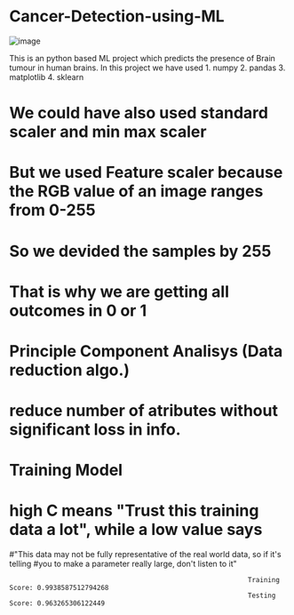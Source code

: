 # Cancer-Detection-using-ML
![image](https://user-images.githubusercontent.com/77532204/232719794-9b1359a7-95db-43d4-826a-c8d8d778902c.png)

This is an python based ML project which predicts the presence of Brain tumour in human brains.
In this project we have used 1. numpy
                             2. pandas
                             3. matplotlib
                             4. sklearn
                             
# We could have also used standard scaler and min max scaler
# But we used Feature scaler because the RGB value of an image ranges from 0-255
# So we devided the samples by 255
# That is why we are getting all outcomes in 0 or 1

# Principle Component Analisys (Data reduction algo.)
# reduce number of atributes without significant loss in info.

# Training Model
# high C means "Trust this training data a lot", while a low value says 
#"This data may not be fully representative of the real world data, so if it's telling 
#you to make a parameter really large, don't listen to it"

                                                                Training Score: 0.9938587512794268
                                                                Testing Score: 0.963265306122449

